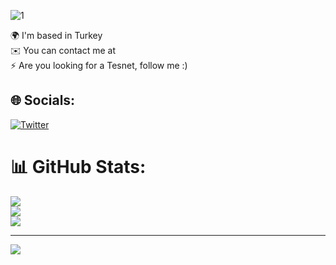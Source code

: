 ![1](https://user-images.githubusercontent.com/112562131/205507941-37e3a15a-66f0-4ffe-b3e1-d8b6f708ed6b.png)

🌍  I'm based in Turkey<br>✉️  You can contact me at<br>⚡  Are you looking for a Tesnet, follow me :)<br>


## 🌐 Socials:
[![Twitter](https://img.shields.io/badge/Twitter-%231DA1F2.svg?logo=Twitter&logoColor=white)](https://twitter.com/metemirzabey) 
# 📊 GitHub Stats:
![](https://github-readme-stats.vercel.app/api?username=metemirzabey&theme=dark&hide_border=false&include_all_commits=false&count_private=false)<br/>
![](https://github-readme-streak-stats.herokuapp.com/?user=metemirzabey&theme=dark&hide_border=false)<br/>
![](https://github-readme-stats.vercel.app/api/top-langs/?username=metemirzabey&theme=dark&hide_border=false&include_all_commits=false&count_private=false&layout=compact)

---
[![](https://visitcount.itsvg.in/api?id=metemirzabey&icon=2&color=12)](https://visitcount.itsvg.in)

<!-- Proudly created with GPRM ( https://gprm.itsvg.in ) -->
